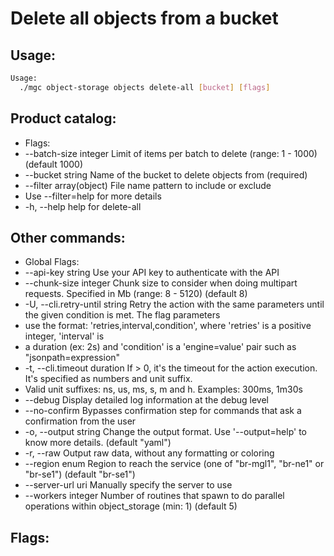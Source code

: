 # Delete all objects from a bucket

## Usage:
```bash
Usage:
  ./mgc object-storage objects delete-all [bucket] [flags]
```

## Product catalog:
- Flags:
- --batch-size integer     Limit of items per batch to delete (range: 1 - 1000) (default 1000)
- --bucket string          Name of the bucket to delete objects from (required)
- --filter array(object)   File name pattern to include or exclude
- Use --filter=help for more details
- -h, --help                   help for delete-all

## Other commands:
- Global Flags:
- --api-key string           Use your API key to authenticate with the API
- --chunk-size integer       Chunk size to consider when doing multipart requests. Specified in Mb (range: 8 - 5120) (default 8)
- -U, --cli.retry-until string   Retry the action with the same parameters until the given condition is met. The flag parameters
- use the format: 'retries,interval,condition', where 'retries' is a positive integer, 'interval' is
- a duration (ex: 2s) and 'condition' is a 'engine=value' pair such as "jsonpath=expression"
- -t, --cli.timeout duration     If > 0, it's the timeout for the action execution. It's specified as numbers and unit suffix.
- Valid unit suffixes: ns, us, ms, s, m and h. Examples: 300ms, 1m30s
- --debug                    Display detailed log information at the debug level
- --no-confirm               Bypasses confirmation step for commands that ask a confirmation from the user
- -o, --output string            Change the output format. Use '--output=help' to know more details. (default "yaml")
- -r, --raw                      Output raw data, without any formatting or coloring
- --region enum              Region to reach the service (one of "br-mgl1", "br-ne1" or "br-se1") (default "br-se1")
- --server-url uri           Manually specify the server to use
- --workers integer          Number of routines that spawn to do parallel operations within object_storage (min: 1) (default 5)

## Flags:
```bash

```

